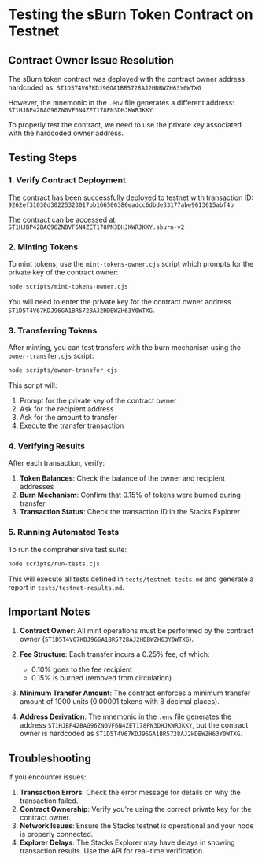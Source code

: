 # Testing the sBurn Token Contract on Testnet

## Contract Owner Issue Resolution

The sBurn token contract was deployed with the contract owner address hardcoded as:
`ST1D5T4V67KDJ96GA1BR5728AJ2HDBWZH63Y0WTXG`

However, the mnemonic in the `.env` file generates a different address:
`ST1HJBP42BAG96ZN0VF6N4ZET178PN3DHJKWRJKKY`

To properly test the contract, we need to use the private key associated with the hardcoded owner address.

## Testing Steps

### 1. Verify Contract Deployment

The contract has been successfully deployed to testnet with transaction ID:
`9262ef31030d30225323017bb166506386eadcc6dbde33177abe9613615abf4b`

The contract can be accessed at:
`ST1HJBP42BAG96ZN0VF6N4ZET178PN3DHJKWRJKKY.sburn-v2`

### 2. Minting Tokens

To mint tokens, use the `mint-tokens-owner.cjs` script which prompts for the private key of the contract owner:

```bash
node scripts/mint-tokens-owner.cjs
```

You will need to enter the private key for the contract owner address `ST1D5T4V67KDJ96GA1BR5728AJ2HDBWZH63Y0WTXG`.

### 3. Transferring Tokens

After minting, you can test transfers with the burn mechanism using the `owner-transfer.cjs` script:

```bash
node scripts/owner-transfer.cjs
```

This script will:
1. Prompt for the private key of the contract owner
2. Ask for the recipient address
3. Ask for the amount to transfer
4. Execute the transfer transaction

### 4. Verifying Results

After each transaction, verify:

1. **Token Balances**: Check the balance of the owner and recipient addresses
2. **Burn Mechanism**: Confirm that 0.15% of tokens were burned during transfer
3. **Transaction Status**: Check the transaction ID in the Stacks Explorer

### 5. Running Automated Tests

To run the comprehensive test suite:

```bash
node scripts/run-tests.cjs
```

This will execute all tests defined in `tests/testnet-tests.md` and generate a report in `tests/testnet-results.md`.

## Important Notes

1. **Contract Owner**: All mint operations must be performed by the contract owner (`ST1D5T4V67KDJ96GA1BR5728AJ2HDBWZH63Y0WTXG`).

2. **Fee Structure**: Each transfer incurs a 0.25% fee, of which:
   - 0.10% goes to the fee recipient
   - 0.15% is burned (removed from circulation)

3. **Minimum Transfer Amount**: The contract enforces a minimum transfer amount of 1000 units (0.00001 tokens with 8 decimal places).

4. **Address Derivation**: The mnemonic in the `.env` file generates the address `ST1HJBP42BAG96ZN0VF6N4ZET178PN3DHJKWRJKKY`, but the contract owner is hardcoded as `ST1D5T4V67KDJ96GA1BR5728AJ2HDBWZH63Y0WTXG`.

## Troubleshooting

If you encounter issues:

1. **Transaction Errors**: Check the error message for details on why the transaction failed.
2. **Contract Ownership**: Verify you're using the correct private key for the contract owner.
3. **Network Issues**: Ensure the Stacks testnet is operational and your node is properly connected.
4. **Explorer Delays**: The Stacks Explorer may have delays in showing transaction results. Use the API for real-time verification.

